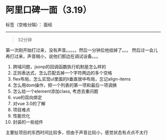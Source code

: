 ﻿# 阿里口碑一面（3.19）

标签（空格分隔）： 面经

---
> 32分钟

第一次刚开始打过来，没有声音。。。。。然后一分钟后他挂掉了。。。
然后过一会儿再打过来，声音贼小，说他们那边在调试设备。。。

1. 跨域问题，jsonp的回调函数执行机制是怎么样的
2. 正则表达式，怎么匹配去掉一个字符两边的多个空格
3. flex布局，怎么实现ul里面的li垂直居中布局，忘记align-items
4. 怎么用dom操作，把一个列表的第一项和最后一项调换
5. 怎么给一个element添加class, 考虑去重问题
6. vue的双向绑定
7. 对vue 3.0的了解
8. 项目难点
9. 性能优化
10. 封装的一些组件

主要扯项目的东西时间比较多，但由于声音比较小，感觉状态有点点不太行




